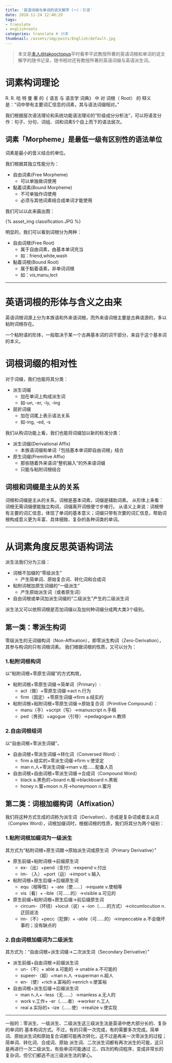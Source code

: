 ```yaml
---
title: '英语词根与单词的说文解字（一）：引言'
date: 2018-11-24 12:40:29
tags: 
- translate
- englishroots
categories: translate # 分类
thumbnail: /assets/img/posts/English/default.jpg
---
```


>本文是[本人@takooctopus](https://takooctopus.github.io "たこ焼きのGITHUB")平时看李平武教授所著的英语词根和单词的说文解字的随书记录，随书相对还有教授所著的英语词缀与英语派生词。

# 词素构词理论

R. R. 哈 特 曼 著 的《 语言 与 语言学 词典》 中 对 词根（ Root） 的 释义 是：“词中带有主要词汇信息的词素，其与语法词缀相对。”

我们根据层次语法理论和系统功能语法理论的“阶级成分分析法”，可以将语言分作：句子、分句、词组、词和词素5个自上而下的语法层次。

## 词素「Morpheme」是最低一级有区别性的语法单位

词素是最小的音义结合的单位。

我们根据其独立性能分为：
- 自由词素(Free Morpheme)
  - 可以单独做词使用
- 黏着词素(Bound Morpheme)
  - 不可单独作词使用
  - 必须与其他词素结合成单词才能使用

我们可以以此来画出图：

{% asset_img classification.JPG %}

明显的，我们可以看到词根分为两种：
- 自由词根(Free Root)
  - 属于自由词素，由基本单词充当
  - 如：friend,white,wash
- 黏着词根(Bound Root)
  - 属于黏着语素，非单词词根
  - 如：vis,manu,lect

****
# 英语词根的形体与含义之由来

英语词根词源上分为本族语和外来语词根，而外来语词根主要是古典语源的，多以粘附词根存在。

一个粘附语的形体，一般取决于某一个古典基本词的词干部分，来自于这个基本词的本义。

# 词根词缀的相对性

对于词缀，我们也能将其分类：
- 派生词缀
  - 加在单词上构成派生词
  - 如-un, -er, -ly, -ing
- 屈折词缀
  - 加在词尾上表示语法关系
  - 如-ing, -ed, -s

我们从构词功能上看，我们也能将词缀加以新的标准分类：
- 派生词缀(Derivational Affix)
  - 本族语词缀和单词「包括基本单词即自由词根」结合
- 原生词缀(Premitive Affix)
  - 那些随着外来语词“整机输入”的外来语词缀
  - 只能与粘附词根结合

## 词根和词缀是主从的关系

词根和词缀是主从的关系，词根是基本词素，词缀是辅助词素。
从形体上来看：词根无需词缀便能独立构词，词缀离开词根便寸步难行。
从语义上来说：词根带有主要的词汇信息，体现了单词的基本意义；词缀只带有次要的词汇信息，帮助词根构成意义更为丰富、具体细致、复杂的各种词类的单词。

****

# 从词素角度反思英语构词法

派生法我们分为三级：
- 词根不加缀的“零级派生”
  - 产生简单词、原始复合词、转化词和合成词
- 粘附词根加原生词缀的“一级派生”
  - 产生原始派生词（或者原生词）
- 自由词根或单词加派生词缀的“二级派生”产生的二级派生词

派生法又可以依照词根是否加词缀以及加何种词缀分成两大类3个级别。

## 第一类：零派生构词

零级派生的无词缀构词（Non-Affixation），即零派生构词（Zero-Derivation），其参与构词的只有词根词素。
我们根据词根的性质，又可以分为：

### 1.粘附词根构词

以“粘附词根+零原生词缀”的方式构筑，
- 粘附词根+零原生词缀->简单词（Primary）:
  - act（做）+零原生词缀->act n.行为
  - firm（固定）+零原生词缀->firm a.结实的
- 粘附词根+粘附词根+零原生词缀->原始复合词（Primitive Compound）：
  - manu（手）+script（写）->manuscript n.手稿
  - ped（男孩）+agogue（引导）->pedagogue n.教师

### 2.自由词根组词

以“自由词根+零派生词缀”，
- 自由词根+零派生词缀->转化词（Conversed Word）：
  - firm a.结实的+零派生词缀->firm v.使坚定
  - man n.人+零派生词缀->man v.给……配备人员
- 自由词根+自由词根+零派生词缀->合成词（Compound Word）
  - black a.黑色的+board n.板->blackboard n.黑板
  - honey n.蜜+moon n.月->honeymoon n.蜜月

## 第二类：词根加缀构词（Affixation）

我们将这种方式生成的词称为派生词（Derivation）、亦或是复杂词或者主从词（Complex Word），词根加缀词时，根据词根的性质，我们将其分为两个级别：

### 1.粘附词根加缀词为一级派生

其方式为“粘附词根+原生词跟->原始派生词或原生词（Primary Derivative）”

- 原生前缀+粘附词根->前缀原生词
  - ex-（出）+pend（支付）->expend v.付出
  - im- （入） +port（运）->import v.输入
- 粘附词根+原生后缀->后缀原生词
  - equ（相等性）+ -ate（使……）->equate v.使相等
  - vis（看）+ -ible（可……的）->visible a.可见的
- 原生前缀+粘附词根+原生后缀->前后缀原生词
  - circum-（环绕）+locut（说）+ -ion（……的方式）->circumlocution n.迂回说法
  - im-（不）+pecc（犯罪）+ -able（可……的）->impeccable a.不会做坏事的；没有缺点的

### 2.自由词根加缀词为二级派生

其方式为：“自由词根+派生词缀->二次派生词（Secondary Derivative）”

- 派生前缀+自由词根->前缀派生词
  - un-（不）+ able a.可能的 -> unable a.不可能的
  - supeer-（超）+man n.人 ->superman n.超人
  - en-（使）+rich a.富裕的->enrich v.使富裕
- 自由词根+派生后缀->后缀派生词
  - man n.人+ -less（无……）->manless a.无人的
  - work v.工作+ -er（……者）->worker n.工人
  - real a.实际的+ -ize（……使）->realize v.使实现


****

一般的：零派生、一级派生、二级派生这三级派生法是英语中绝大部分长的、复杂的单词的 基本构词方式。不过，有的只需一次完成，有的需要多次完成。简单词、原始派生词和原始复合词都可能再次转化，这不过是再来一次零派生的过程；简单词、转化词、合成词、原始 派生词、二次派生词都有再次派生的可能，这只是再进行一次二级派生。有些单词可能通过 三、四次的构词程序，变成非常长的复杂词，但它们都逃不出三级派生法的掌心。


